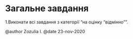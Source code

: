# Загальне завдання

1.Виконати всі завдання з категорії “на оцінку “відмінно””.

@author Zozulia I.
@date 23-nov-2020
